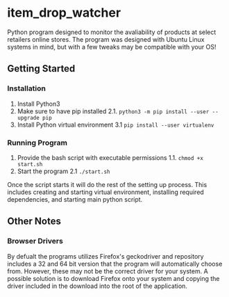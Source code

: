 # item_drop_watcher

Python program designed to monitor the avaliability of products at select retailers online stores. The program was designed with Ubuntu Linux systems in mind, but with a few tweaks may be compatible with your OS!

## Getting Started
### Installation

1. Install Python3
2. Make sure to have pip installed
  2.1. `python3 -m pip install --user --upgrade pip`
3. Install Python virtual environment
  3.1 `pip install --user virtualenv`

### Running Program

1. Provide the bash script with executable permissions
  1.1. `chmod +x start.sh`
2. Start the program
  2.1 `./start.sh`

Once the script starts it will do the rest of the setting up process. This includes creating and starting virtual environment, installing required dependencies, and starting main python script.

## Other Notes
### Browser Drivers

By defualt the programs utilizes Firefox's  geckodriver and repository includes a 32 and 64 bit version that the program will automatically choose from. However, these may not be the correct driver for your system. A possible solution is to download Firefox onto your system and copying the driver included in the download into the root of the application.
